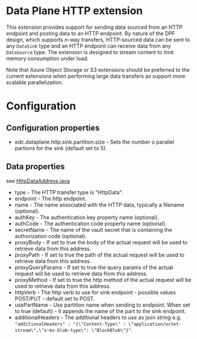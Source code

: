 # Data Plane HTTP extension

This extension provides support for sending data sourced from an HTTP endpoint and posting data to an HTTP endpoint. By
nature of the DPF design, which supports _n_-way transfers, HTTP-sourced data can be sent to any `DataSink` type and an
HTTP endpoint can receive data from any `DataSource` type. The extension is designed to stream content to limit memory
consumption under load.

Note that Azure Object Storage or S3 extensions should be preferred to the current extensions when performing large data
transfers as support more scalable parallelization.

# Configuration

## Configuration properties

* edc.dataplane.http.sink.partition.size - Sets the number o parallel partions for the sink (default set to 5).

## Data properties

see [HttpDataAddress.java](../../../spi/core-spi/src/main/java/org/eclipse/dataspaceconnector/spi/types/domain/HttpDataAddress.java)

* type - The HTTP transfer type is "HttpData".
* endpoint - The http endpoint.
* name - The name associated with the HTTP data, typically a filename (optional).
* authKey - The authentication key property name (optional).
* authCode - The authentication code property name (optional).
* secretName - The name of the vault secret that is containing the authorization code (optional).
* proxyBody - If set to true the body of the actual request will be used to retrieve data from this address.
* proxyPath - If set to true the path of the actual request will be used to retrieve data from this address.
* proxyQueryParams - If set to true the query params of the actual request will be used to retrieve data from this address.
* proxyMethod - If set to true the http method of the actual request will be used to retrieve data from this address.
* httpVerb - The http verb to use for sink endpoint - possible values POST/PUT - default set to POST.
* usePartName - Use partition name when sending to endpoint. When set to true (default) - it appends the name of the part to the sink endpoint.
* additionalHeaders - The additional headers to use as json string e.g. ```"additionalHeaders" : "{\"Content-Type\" : \"application/octet-stream\",\"x-ms-blob-type\": \"BlockBlob\"}"```.